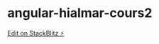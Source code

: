# angular-hialmar-cours2

[Edit on StackBlitz ⚡️](https://stackblitz.com/edit/angular-hialmar-cours2)